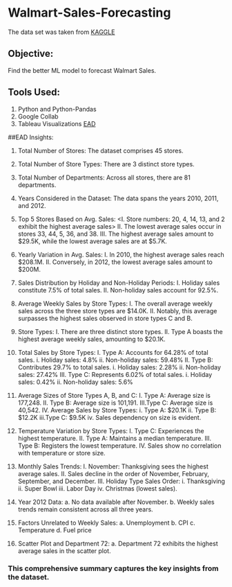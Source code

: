 # Walmart-Sales-Forecasting
The data set was taken from [KAGGLE](https://www.kaggle.com/datasets/aslanahmedov/walmart-sales-forecast)

## Objective: 
Find the better ML model to forecast Walmart Sales.

## Tools Used:
1. Python and Python-Pandas
2. Google Collab
3. Tableau Visualizations [EAD](https://public.tableau.com/app/profile/darshika.keerthisinghe/viz/WalmartSalesForecastingEDA/Story1?publish=yes)

##EAD Insights:
1.	Total Number of Stores: The dataset comprises 45 stores.
2.	Total Number of Store Types: There are 3 distinct store types.
3.	Total Number of Departments: Across all stores, there are 81 departments.
4.	Years Considered in the Dataset: The data spans the years 2010, 2011, and 2012.
   
5.	Top 5 Stores Based on Avg. Sales: 
      <I.	  Store numbers: 20, 4, 14, 13, and 2 exhibit the highest average sales>
     	II.	The lowest average sales occur in stores 33, 44, 5, 36, and 38.
      III.	The highest average sales amount to $29.5K, while the lowest average sales are at $5.7K.
  	
6.	Yearly Variation in Avg. Sales:
   I. 	In 2010, the highest average sales reach $208.1M.
   II. 	Conversely, in 2012, the lowest average sales amount to $200M.
  	
7.	Sales Distribution by Holiday and Non-Holiday Periods:
   I. 	Holiday sales constitute 7.5% of total sales.
   II. 	Non-holiday sales account for 92.5%.
  	
8.	Average Weekly Sales by Store Types:
   I. 	The overall average weekly sales across the three store types are $14.0K.
   II. 	Notably, this average surpasses the highest sales observed in store types C and B.

9.	Store Types:
   I. 	There are three distinct store types.
   II. 	Type A boasts the highest average weekly sales, amounting to $20.1K.

10.	Total Sales by Store Types:
  I. 	Type A: Accounts for 64.28% of total sales.
      i.	Holiday sales: 4.8%
      ii.	Non-holiday sales: 59.48%
  II. 	Type B: Contributes 29.7% to total sales.
      i. 	Holiday sales: 2.28%
      ii.	Non-holiday sales: 27.42%
  III.	Type C: Represents 6.02% of total sales.
      i. Holiday sales: 0.42%
      ii.	Non-holiday sales: 5.6%
   	
12.	Average Sizes of Store Types A, B, and C:
  I. 	Type A: Average size is 177,248.
  II. Type B: Average size is 101,191.
  III.Type C: Average size is 40,542.
  IV.	Average Sales by Store Types:
    i.  Type A: $20.1K
    ii.	Type B: $12.2K
    iii.Type C: $9.5K
    iv.	Sales dependency on size is evident.
   	
11.	Temperature Variation by Store Types:
     I. Type C: Experiences the highest temperature.
    II. Type A: Maintains a median temperature.
   III. Type B: Registers the lowest temperature.
    IV. Sales show no correlation with temperature or store size.

12.	Monthly Sales Trends:
  I.	November: Thanksgiving sees the highest average sales.
  II. Sales decline in the order of November, February, September, and December.
 III. Holiday Type Sales Order:
    i.	Thanksgiving
    ii.	Super Bowl
    iii.	Labor Day
    iv.	Christmas (lowest sales).
   	
13.	Year 2012 Data:
  a.	No data available after November.
  b.	Weekly sales trends remain consistent across all three years.

14.	Factors Unrelated to Weekly Sales:
  a.	Unemployment
  b.	CPI
  c.	Temperature
  d.	Fuel price

15.	Scatter Plot and Department 72:
  a.	Department 72 exhibits the highest average sales in the scatter plot.

### This comprehensive summary captures the key insights from the dataset. 







